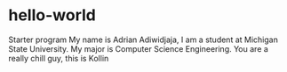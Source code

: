 # hello-world
Starter program
My name is Adrian Adiwidjaja, I am a student at Michigan State University. My major is Computer Science Engineering.
You are a really chill guy, this is Kollin
